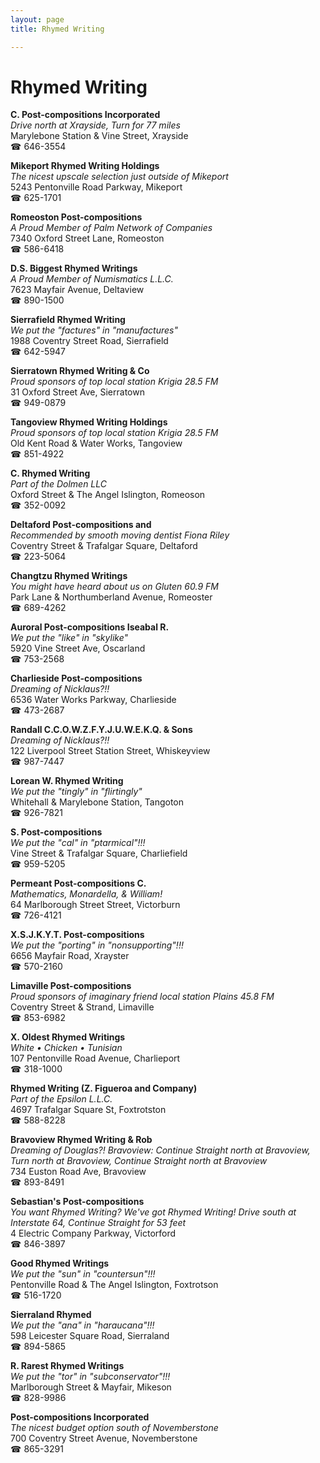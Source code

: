 ```yaml
---
layout: page 
title: Rhymed Writing

---
```



# Rhymed Writing


 **C. Post-compositions Incorporated**  
_Drive north at Xrayside, Turn for 77 miles_  
Marylebone Station & Vine Street, Xrayside  
☎ 646-3554

**Mikeport Rhymed Writing Holdings**  
_The nicest upscale selection just outside of Mikeport_  
5243 Pentonville Road Parkway, Mikeport  
☎ 625-1701

**Romeoston Post-compositions**  
_A Proud Member of Palm Network of Companies_  
7340 Oxford Street Lane, Romeoston  
☎ 586-6418

**D.S. Biggest Rhymed Writings**  
_A Proud Member of Numismatics L.L.C._  
7623 Mayfair Avenue, Deltaview  
☎ 890-1500

**Sierrafield Rhymed Writing**  
_We put the "factures" in "manufactures"_  
1988 Coventry Street Road, Sierrafield  
☎ 642-5947

**Sierratown Rhymed Writing & Co**  
_Proud sponsors of top local station Krigia 28.5 FM_  
31 Oxford Street Ave, Sierratown  
☎ 949-0879

**Tangoview Rhymed Writing Holdings**  
_Proud sponsors of top local station Krigia 28.5 FM_  
Old Kent Road & Water Works, Tangoview  
☎ 851-4922

**C. Rhymed Writing**  
_Part of the Dolmen LLC_  
Oxford Street & The Angel Islington, Romeoson  
☎ 352-0092

**Deltaford Post-compositions and**  
_Recommended by smooth moving dentist Fiona Riley_  
Coventry Street & Trafalgar Square, Deltaford  
☎ 223-5064

**Changtzu Rhymed Writings**  
_You might have heard about us on Gluten 60.9 FM_  
Park Lane & Northumberland Avenue, Romeoster  
☎ 689-4262

**Auroral Post-compositions Iseabal R.**  
_We put the "like" in "skylike"_  
5920 Vine Street Ave, Oscarland  
☎ 753-2568

**Charlieside Post-compositions**  
_Dreaming of Nicklaus?!!_  
6536 Water Works Parkway, Charlieside  
☎ 473-2687

**Randall C.C.O.W.Z.F.Y.J.U.W.E.K.Q. & Sons**  
_Dreaming of Nicklaus?!!_  
122 Liverpool Street Station Street, Whiskeyview  
☎ 987-7447

**Lorean W. Rhymed Writing**  
_We put the "tingly" in "flirtingly"_  
Whitehall & Marylebone Station, Tangoton  
☎ 926-7821

**S. Post-compositions**  
_We put the "cal" in "ptarmical"!!!_  
Vine Street & Trafalgar Square, Charliefield  
☎ 959-5205

**Permeant Post-compositions C.**  
_Mathematics, Monardella, & William!_  
64 Marlborough Street Street, Victorburn  
☎ 726-4121

**X.S.J.K.Y.T. Post-compositions**  
_We put the "porting" in "nonsupporting"!!!_  
6656 Mayfair Road, Xrayster  
☎ 570-2160

**Limaville Post-compositions**  
_Proud sponsors of imaginary friend local station Plains 45.8 FM_  
Coventry Street & Strand, Limaville  
☎ 853-6982

**X. Oldest Rhymed Writings**  
_White • Chicken • Tunisian_  
107 Pentonville Road Avenue, Charlieport  
☎ 318-1000

**Rhymed Writing (Z. Figueroa and Company)**  
_Part of the Epsilon L.L.C._  
4697 Trafalgar Square St, Foxtrotston  
☎ 588-8228

**Bravoview Rhymed Writing & Rob**  
_Dreaming of Douglas?! 
Bravoview: Continue Straight north at Bravoview, Turn north at Bravoview, Continue Straight north at Bravoview_  
734 Euston Road Ave, Bravoview  
☎ 893-8491

**Sebastian's Post-compositions**  
_You want Rhymed Writing? We've got Rhymed Writing! 
Drive south at Interstate 64, Continue Straight for 53 feet_  
4 Electric Company Parkway, Victorford  
☎ 846-3897

**Good Rhymed Writings**  
_We put the "sun" in "countersun"!!!_  
Pentonville Road & The Angel Islington, Foxtrotson  
☎ 516-1720

**Sierraland Rhymed**  
_We put the "ana" in "haraucana"!!!_  
598 Leicester Square Road, Sierraland  
☎ 894-5865

**R. Rarest Rhymed Writings**  
_We put the "tor" in "subconservator"!!!_  
Marlborough Street & Mayfair, Mikeson  
☎ 828-9986

**Post-compositions Incorporated**  
_The nicest budget option south of Novemberstone_  
700 Coventry Street Avenue, Novemberstone  
☎ 865-3291

